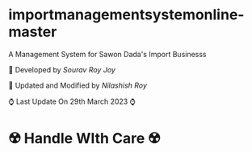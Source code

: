 # importmanagementsystemonline-master
A Management System for Sawon Dada's Import Businesss

:slightly_smiling_face: Developed by *Sourav Roy Joy*

:cowboy_hat_face: Updated and Modified by *Nilashish Roy*

:watch: Last Update On 29th March 2023 :watch:

# :radioactive: Handle WIth Care :radioactive: 























